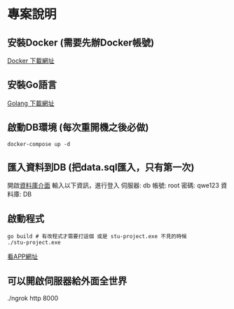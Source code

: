 # 專案說明

安裝Docker (需要先辦Docker帳號)
---
[Docker 下載網址](https://www.docker.com/products/docker-desktop)

安裝Go語言
---
[Golang 下載網址](https://golang.org/dl/)

啟動DB環境 (每次重開機之後必做)
---
```shell
docker-compose up -d
```

匯入資料到DB (把data.sql匯入，只有第一次)
---
開啟[資料庫介面](http://127.0.0.1:8080)
輸入以下資訊，進行登入
伺服器: db
帳號: root
密碼: qwe123
資料庫: DB

啟動程式
---
```shell
go build # 有改程式才需要打這個 或是 stu-project.exe 不見的時候
./stu-project.exe
```
[看APP網址](http://127.0.0.1:8000)

可以開啟伺服器給外面全世界
---
./ngrok http 8000
